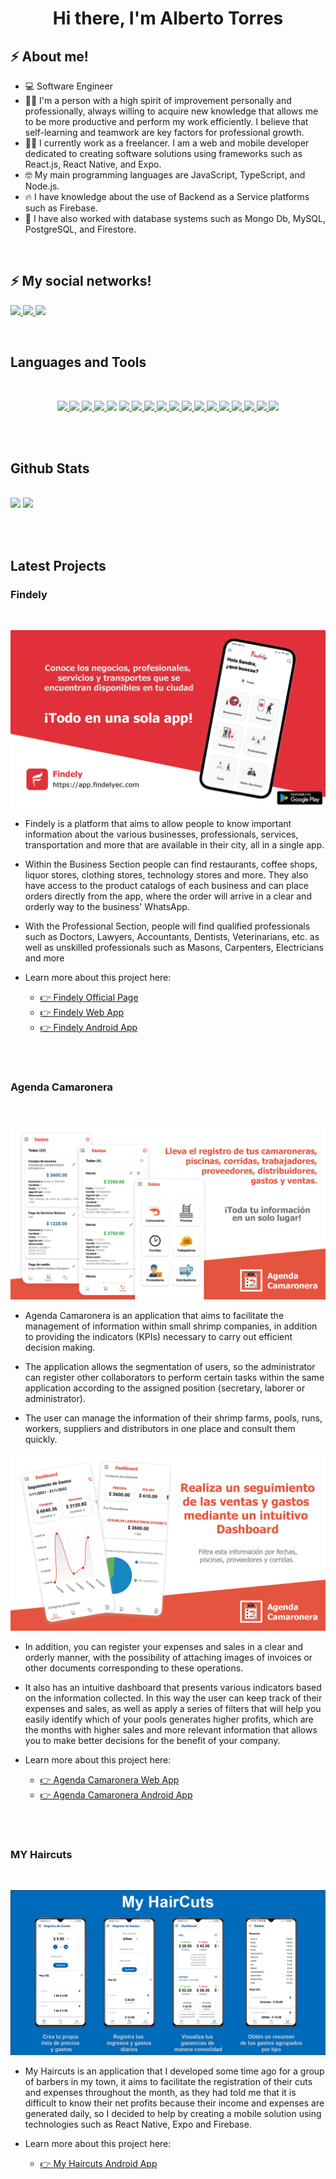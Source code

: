 <h1 align="center">Hi there, I'm Alberto Torres </h1>

## ⚡ About me!

- 💻 Software Engineer
- 🧑‍🦰 I'm a person with a high spirit of improvement personally and professionally, always willing to acquire new knowledge that allows me to be more productive and perform my work efficiently. I believe that self-learning and teamwork are key factors for professional growth.
- 👨‍💻 I currently work as a freelancer. I am a web and mobile developer dedicated to creating software solutions using frameworks such as React.js, React Native, and Expo.
- 🤓 My main programming languages are JavaScript, TypeScript, and Node.js.
- 🔥 I have knowledge about the use of Backend as a Service platforms such as Firebase.
- 🍃 I have also worked with database systems such as Mongo Db, MySQL, PostgreSQL, and Firestore.

<br />

## ⚡ My social networks!

<a href="https://www.facebook.com/albert1998" target="_blank"> <img src="https://img.shields.io/badge/Facebook-1877F2?style=for-the-badge&logo=facebook&logoColor=white"/> </a>
<a href="https://twitter.com/Alberto_9808" target="_blank"> <img src="	https://img.shields.io/badge/Twitter-1DA1F2?style=for-the-badge&logo=twitter&logoColor=white"/> </a>
<a href="www.linkedin.com/in/albert1998" target="_blank"> <img src="https://img.shields.io/badge/LinkedIn-0077B5?style=for-the-badge&logo=linkedin&logoColor=white"/> </a>

<br />

## Languages and Tools

<br />

<p align="center">
    <a href="" target="_blank"> <img src="https://img.shields.io/badge/Ubuntu-E95420?style=for-the-badge&logo=ubuntu&logoColor=white"/> </a>
    <a href="" target="_blank"> <img src="https://img.shields.io/badge/Windows-0078D6?style=for-the-badge&logo=windows&logoColor=white"/> </a>
    <a href="" target="_blank"> <img src="https://img.shields.io/badge/Android-3DDC84?style=for-the-badge&logo=android&logoColor=white"/> </a>
    <a href="" target="_blank"> <img src="https://img.shields.io/badge/JavaScript-F7DF1E?style=for-the-badge&logo=javascript&logoColor=black"/> </a>
    <a href="" target="_blank"><img src="https://img.shields.io/badge/TypeScript-007ACC?style=for-the-badge&logo=typescript&logoColor=white"/></a>
    <a href="" target="_blank"> <img src="https://img.shields.io/badge/Node.js-43853D?style=for-the-badge&logo=node.js&logoColor=white"/> </a>
    <a href="" target="_blank"> <img src="https://img.shields.io/badge/HTML5-E34F26?style=for-the-badge&logo=html5&logoColor=white"/> </a>
    <a href="" target="_blank"> <img src="https://img.shields.io/badge/CSS3-1572B6?style=for-the-badge&logo=css3&logoColor=white"/> </a>
    <a href="" target="_blank"> <img src="https://img.shields.io/badge/React-20232A?style=for-the-badge&logo=react&logoColor=61DAFB"/> </a>
    <a href="" target="_blank"> <img src="https://img.shields.io/badge/React_Router-CA4245?style=for-the-badge&logo=react-router&logoColor=white"/> </a>
    <a href="" target="_blank"> <img src="https://img.shields.io/badge/React_Native-20232A?style=for-the-badge&logo=react&logoColor=61DAFB"/> </a>
    <a href="" target="_blank"> <img src="https://img.shields.io/badge/Bootstrap-563D7C?style=for-the-badge&logo=bootstrap&logoColor=white"/> </a>
    <a href="" target="_blank"> <img src="https://img.shields.io/badge/Material--UI-0081CB?style=for-the-badge&logo=material-ui&logoColor=white"/> </a>
    <a href="" target="_blank"> <img src="https://img.shields.io/badge/MongoDB-4EA94B?style=for-the-badge&logo=mongodb&logoColor=white"/> </a>
    <a href="" target="_blank"> <img src="https://img.shields.io/badge/PostgreSQL-316192?style=for-the-badge&logo=postgresql&logoColor=white"/> </a>
    <a href="" target="_blank"> <img src="https://img.shields.io/badge/MySQL-00000F?style=for-the-badge&logo=mysql&logoColor=white"/> </a>
    <a href="" target="_blank"> <img src="https://img.shields.io/badge/Microsoft_Excel-217346?style=for-the-badge&logo=microsoft-excel&logoColor=white"/> </a>
    <a href="" target="_blank"> <img src="https://img.shields.io/badge/Microsoft_Word-2B579A?style=for-the-badge&logo=microsoft-word&logoColor=white"/> </a>
</p>
<br /><br />

## Github Stats

<br />

<div>
  
  <img height="180em" src="https://github-readme-stats.vercel.app/api?username=Donnis1998&theme=blue-green"/>
  <img height="120em" src="https://github-readme-stats.vercel.app/api/top-langs/?username=Donnis1998&theme=blue-green"/>
</div>

<br /><br />

## **Latest Projects**

### **Findely** 

<br />

![](./assets/findely/BannerFindely2022.png)

- Findely is a platform that aims to allow people to know important information about the various businesses, professionals, services, transportation and more that are available in their city, all in a single app.

- Within the Business Section people can find restaurants, coffee shops, liquor stores, clothing stores, technology stores and more. They also have access to the product catalogs of each business and can place orders directly from the app, where the order will arrive in a clear and orderly way to the business' WhatsApp.

- With the Professional Section, people will find qualified professionals such as Doctors, Lawyers, Accountants, Dentists, Veterinarians, etc. as well as unskilled professionals such as Masons, Carpenters, Electricians and more

- Learn more about this project here:

  -  <a href="https://findelyec.com/" target="_blank">👉 Findely Official Page</a>
  -  <a href="https://app.findelyec.com/" target="_blank">👉 Findely Web App</a>
  -  <a href="https://play.google.com/store/apps/details?id=com.findely.findely&hl=es&gl=US" target="_blank">👉 Findely Android App</a>


<br /><br />
### **Agenda Camaronera** 
<br />

![](./assets/agenda_camaronera/AC2.png)

- Agenda Camaronera is an application that aims to facilitate the management of information within small shrimp companies, in addition to providing the indicators (KPIs) necessary to carry out efficient decision making.

- The application allows the segmentation of users, so the administrator can register other collaborators to perform certain tasks within the same application according to the assigned position (secretary, laborer or administrator).

- The user can manage the information of their shrimp farms, pools, runs, workers, suppliers and distributors in one place and consult them quickly.


![](./assets/agenda_camaronera/AC1.png)

- In addition, you can register your expenses and sales in a clear and orderly manner, with the possibility of attaching images of invoices or other documents corresponding to these operations.
  
- It also has an intuitive dashboard that presents various indicators based on the information collected. In this way the user can keep track of their expenses and sales, as well as apply a series of filters that will help you easily identify which of your pools generates higher profits, which are the months with higher sales and more relevant information that allows you to make better decisions for the benefit of your company.

- Learn more about this project here:


  -  <a href="https://app-klargo.web.app/" target="_blank">👉 Agenda Camaronera Web App</a>
  -  <a href="https://play.google.com/store/apps/details?id=com.findely.agendacamaronera" target="_blank">👉 Agenda Camaronera Android App</a>


<br /><br />
### **MY Haircuts** 
<br />

![](./assets/my_haircuts//HaircutBanner.png)

- My Haircuts is an application that I developed some time ago for a group of barbers in my town, it aims to facilitate the registration of their cuts and expenses throughout the month, as they had told me that it is difficult to know their net profits because their income and expenses are generated daily, so I decided to help by creating a mobile solution using technologies such as React Native, Expo and Firebase.

- Learn more about this project here:

  -  <a href="https://play.google.com/store/apps/details?id=com.findely.myhaircuts" target="_blank">👉 My Haircuts Android App</a>
